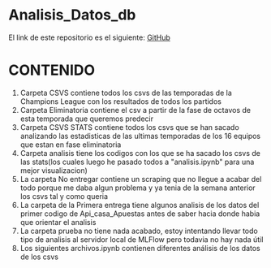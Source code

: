 # Analisis_Datos_db

El link de este repositorio es el siguiente: [GitHub](https://github.com/joseluis031/Analisis_Datos_db.git)

# CONTENIDO
1. Carpeta CSVS contiene todos los csvs de las temporadas de la Champions League con los resultados de todos los partidos
2. Carpeta Eliminatoria contiene el csv a partir de la fase de octavos de esta temporada que queremos predecir
3. Carpeta CSVS STATS contiene todos los csvs que se han sacado analizando las estadisticas de las ultimas temporadas de los 16 equipos que estan en fase eliminatoria
4. Carpeta analisis tiene los codigos con los que se ha sacado los csvs de las stats(los cuales luego he pasado todos a "analisis.ipynb" para una mejor visualizacion)
5. La carpeta No entregar contiene un scraping que no llegue a acabar del todo porque me daba algun problema y ya tenia de la semana anterior los csvs tal y como queria
6. La carpeta de la Primera entrega tiene algunos analisis de los datos del primer codigo de Api_casa_Apuestas antes de saber hacia donde habia que orientar el analisis
7. La carpeta prueba no tiene nada acabado, estoy intentando llevar todo tipo de analisis al servidor local de MLFlow pero todavia no hay nada útil
8. Los siguientes archivos.ipynb contienen diferentes análisis de los datos de los csvs
